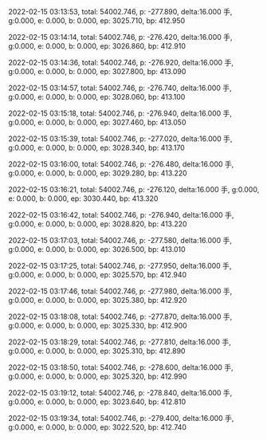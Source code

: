 2022-02-15 03:13:53, total: 54002.746, p: -277.890, delta:16.000 手, g:0.000, e: 0.000, b: 0.000, ep: 3025.710, bp: 412.950

2022-02-15 03:14:14, total: 54002.746, p: -276.420, delta:16.000 手, g:0.000, e: 0.000, b: 0.000, ep: 3026.860, bp: 412.910

2022-02-15 03:14:36, total: 54002.746, p: -276.920, delta:16.000 手, g:0.000, e: 0.000, b: 0.000, ep: 3027.800, bp: 413.090

2022-02-15 03:14:57, total: 54002.746, p: -276.740, delta:16.000 手, g:0.000, e: 0.000, b: 0.000, ep: 3028.060, bp: 413.100

2022-02-15 03:15:18, total: 54002.746, p: -276.940, delta:16.000 手, g:0.000, e: 0.000, b: 0.000, ep: 3027.460, bp: 413.050

2022-02-15 03:15:39, total: 54002.746, p: -277.020, delta:16.000 手, g:0.000, e: 0.000, b: 0.000, ep: 3028.340, bp: 413.170

2022-02-15 03:16:00, total: 54002.746, p: -276.480, delta:16.000 手, g:0.000, e: 0.000, b: 0.000, ep: 3029.280, bp: 413.220

2022-02-15 03:16:21, total: 54002.746, p: -276.120, delta:16.000 手, g:0.000, e: 0.000, b: 0.000, ep: 3030.440, bp: 413.320

2022-02-15 03:16:42, total: 54002.746, p: -276.940, delta:16.000 手, g:0.000, e: 0.000, b: 0.000, ep: 3028.820, bp: 413.220

2022-02-15 03:17:03, total: 54002.746, p: -277.580, delta:16.000 手, g:0.000, e: 0.000, b: 0.000, ep: 3026.500, bp: 413.010

2022-02-15 03:17:25, total: 54002.746, p: -277.950, delta:16.000 手, g:0.000, e: 0.000, b: 0.000, ep: 3025.570, bp: 412.940

2022-02-15 03:17:46, total: 54002.746, p: -277.980, delta:16.000 手, g:0.000, e: 0.000, b: 0.000, ep: 3025.380, bp: 412.920

2022-02-15 03:18:08, total: 54002.746, p: -277.870, delta:16.000 手, g:0.000, e: 0.000, b: 0.000, ep: 3025.330, bp: 412.900

2022-02-15 03:18:29, total: 54002.746, p: -277.810, delta:16.000 手, g:0.000, e: 0.000, b: 0.000, ep: 3025.310, bp: 412.890

2022-02-15 03:18:50, total: 54002.746, p: -278.600, delta:16.000 手, g:0.000, e: 0.000, b: 0.000, ep: 3025.320, bp: 412.990

2022-02-15 03:19:12, total: 54002.746, p: -278.840, delta:16.000 手, g:0.000, e: 0.000, b: 0.000, ep: 3023.640, bp: 412.810

2022-02-15 03:19:34, total: 54002.746, p: -279.400, delta:16.000 手, g:0.000, e: 0.000, b: 0.000, ep: 3022.520, bp: 412.740
